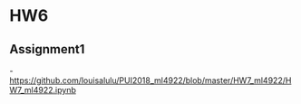 # HW6


## Assignment1
-https://github.com/louisalulu/PUI2018_ml4922/blob/master/HW7_ml4922/HW7_ml4922.ipynb